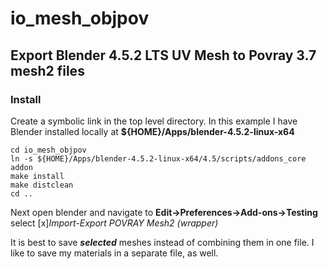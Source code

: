 # io_mesh_objpov

## Export Blender 4.5.2 LTS UV Mesh to Povray 3.7 mesh2 files

### Install
Create a symbolic link in the top level directory. In this example I have Blender installed locally at **${HOME}/Apps/blender-4.5.2-linux-x64**

    cd io_mesh_objpov
    ln -s ${HOME}/Apps/blender-4.5.2-linux-x64/4.5/scripts/addons_core addon
    make install
    make distclean
    cd ..
Next open blender and navigate to **Edit->Preferences->Add-ons->Testing** select [x]*Import-Export POVRAY Mesh2 (wrapper)*

It is best to save ***selected*** meshes instead of combining them in one file. I like to save my materials in a separate file, as well.

